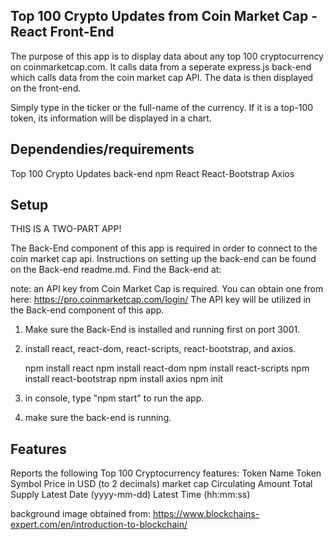## Top 100 Crypto Updates from Coin Market Cap - React Front-End

The purpose of this app is to display data about any top 100 cryptocurrency on coinmarketcap.com. It calls data from a seperate express.js back-end which calls data from the coin market cap API. The data is then displayed on the front-end. 

Simply type in the ticker or the full-name of the currency. If it is a top-100 token, its information will be displayed in a chart.

## Dependendies/requirements
Top 100 Crypto Updates back-end
npm
React
React-Bootstrap
Axios

## Setup
THIS IS A TWO-PART APP!

The Back-End component of this app is required in order to connect to the coin market cap api. Instructions on setting up the back-end can be found on the Back-end readme.md. Find the Back-end at:

note: an API key from Coin Market Cap is required. You can obtain one from here: https://pro.coinmarketcap.com/login/
The API key will be utilized in the Back-end component of this app.

1. Make sure the Back-End is installed and running first on port 3001.
2. install react, react-dom, react-scripts, react-bootstrap, and axios.

    npm install react
    npm install react-dom
    npm install react-scripts
    npm install react-bootstrap
    npm install axios
    npm init

3. in console, type "npm start" to run the app.
4. make sure the back-end is running.

## Features
Reports the following Top 100 Cryptocurrency features:
    Token Name
    Token Symbol
    Price in USD (to 2 decimals)
    market cap
    Circulating Amount
    Total Supply
    Latest Date (yyyy-mm-dd)
    Latest Time (hh:mm:ss)

background image obtained from: https://www.blockchains-expert.com/en/introduction-to-blockchain/
